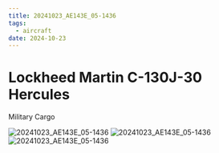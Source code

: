```yaml
---
title: 20241023_AE143E_05-1436
tags:
  - aircraft
date: 2024-10-23
---
```


# Lockheed Martin C-130J-30 Hercules

Military Cargo

![20241023_AE143E_05-1436](/aircraft/20241023_AE143E_05-1436_0.jpg)
![20241023_AE143E_05-1436](/aircraft/20241023_AE143E_05-1436_1.jpg)
![20241023_AE143E_05-1436](/aircraft/20241023_AE143E_05-1436_2.jpg)